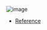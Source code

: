 ![image](https://user-images.githubusercontent.com/31420144/109413935-a4d62700-79e2-11eb-8688-b4205bb0978f.png)

* [Reference](https://thevaluable.dev/difference-between-compiler-interpreter)
